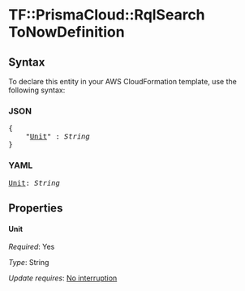 # TF::PrismaCloud::RqlSearch ToNowDefinition

## Syntax

To declare this entity in your AWS CloudFormation template, use the following syntax:

### JSON

<pre>
{
    "<a href="#unit" title="Unit">Unit</a>" : <i>String</i>
}
</pre>

### YAML

<pre>
<a href="#unit" title="Unit">Unit</a>: <i>String</i>
</pre>

## Properties

#### Unit

_Required_: Yes

_Type_: String

_Update requires_: [No interruption](https://docs.aws.amazon.com/AWSCloudFormation/latest/UserGuide/using-cfn-updating-stacks-update-behaviors.html#update-no-interrupt)

